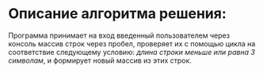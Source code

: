 # Описание алгоритма решения:

Программа принимает на вход введенный пользователем через консоль массив строк через пробел, проверяет их с помощью цикла на соответствие следующему условию: *длина строки меньше или равна 3 символам*, и формирует новый массив из этих строк. 